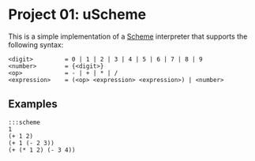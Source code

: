 Project 01: uScheme
===================

This is a simple implementation of a [Scheme] interpreter that supports the
following syntax:

    <digit>         = 0 | 1 | 2 | 3 | 4 | 5 | 6 | 7 | 8 | 9
    <number>        = {<digit>}
    <op>            = - | + | * | /
    <expression>    = (<op> <expression> <expression>) | <number>

Examples
--------

    :::scheme
    1
    (+ 1 2)
    (+ 1 (- 2 3))
    (+ (* 1 2) (- 3 4))

[Scheme]:   https://en.wikipedia.org/wiki/Scheme_(programming_language)
